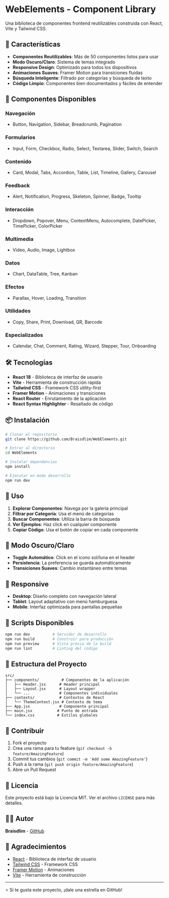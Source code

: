 # WebElements - Component Library

Una biblioteca de componentes frontend reutilizables construida con React, Vite y Tailwind CSS.

## 🚀 Características

- **Componentes Reutilizables**: Más de 50 componentes listos para usar
- **Modo Oscuro/Claro**: Sistema de temas integrado
- **Responsive Design**: Optimizado para todos los dispositivos
- **Animaciones Suaves**: Framer Motion para transiciones fluidas
- **Búsqueda Inteligente**: Filtrado por categorías y búsqueda de texto
- **Código Limpio**: Componentes bien documentados y fáciles de entender

## 🎨 Componentes Disponibles

### Navegación
- Button, Navigation, Sidebar, Breadcrumb, Pagination

### Formularios
- Input, Form, Checkbox, Radio, Select, Textarea, Slider, Switch, Search

### Contenido
- Card, Modal, Tabs, Accordion, Table, List, Timeline, Gallery, Carousel

### Feedback
- Alert, Notification, Progress, Skeleton, Spinner, Badge, Tooltip

### Interacción
- Dropdown, Popover, Menu, ContextMenu, Autocomplete, DatePicker, TimePicker, ColorPicker

### Multimedia
- Video, Audio, Image, Lightbox

### Datos
- Chart, DataTable, Tree, Kanban

### Efectos
- Parallax, Hover, Loading, Transition

### Utilidades
- Copy, Share, Print, Download, QR, Barcode

### Especializados
- Calendar, Chat, Comment, Rating, Wizard, Stepper, Tour, Onboarding

## 🛠️ Tecnologías

- **React 18** - Biblioteca de interfaz de usuario
- **Vite** - Herramienta de construcción rápida
- **Tailwind CSS** - Framework CSS utility-first
- **Framer Motion** - Animaciones y transiciones
- **React Router** - Enrutamiento de la aplicación
- **React Syntax Highlighter** - Resaltado de código

## 📦 Instalación

```bash
# Clonar el repositorio
git clone https://github.com/Braisdlim/WebElements.git

# Entrar al directorio
cd WebElements

# Instalar dependencias
npm install

# Ejecutar en modo desarrollo
npm run dev
```

## 🎯 Uso

1. **Explorar Componentes**: Navega por la galería principal
2. **Filtrar por Categoría**: Usa el menú de categorías
3. **Buscar Componentes**: Utiliza la barra de búsqueda
4. **Ver Ejemplos**: Haz click en cualquier componente
5. **Copiar Código**: Usa el botón de copiar en cada componente

## 🌙 Modo Oscuro/Claro

- **Toggle Automático**: Click en el icono sol/luna en el header
- **Persistencia**: La preferencia se guarda automáticamente
- **Transiciones Suaves**: Cambio instantáneo entre temas

## 📱 Responsive

- **Desktop**: Diseño completo con navegación lateral
- **Tablet**: Layout adaptativo con menú hamburguesa
- **Mobile**: Interfaz optimizada para pantallas pequeñas

## 🔧 Scripts Disponibles

```bash
npm run dev          # Servidor de desarrollo
npm run build        # Construir para producción
npm run preview      # Vista previa de la build
npm run lint         # Linting del código
```

## 📁 Estructura del Proyecto

```
src/
├── components/          # Componentes de la aplicación
│   ├── Header.jsx      # Header principal
│   ├── Layout.jsx      # Layout wrapper
│   └── ...             # Componentes individuales
├── contexts/           # Contextos de React
│   └── ThemeContext.jsx # Contexto de tema
├── App.jsx             # Componente principal
├── main.jsx           # Punto de entrada
└── index.css          # Estilos globales
```

## 🤝 Contribuir

1. Fork el proyecto
2. Crea una rama para tu feature (`git checkout -b feature/AmazingFeature`)
3. Commit tus cambios (`git commit -m 'Add some AmazingFeature'`)
4. Push a la rama (`git push origin feature/AmazingFeature`)
5. Abre un Pull Request

## 📄 Licencia

Este proyecto está bajo la Licencia MIT. Ver el archivo `LICENSE` para más detalles.

## 👨‍💻 Autor

**Braisdlim** - [GitHub](https://github.com/Braisdlim)

## 🙏 Agradecimientos

- [React](https://reactjs.org/) - Biblioteca de interfaz de usuario
- [Tailwind CSS](https://tailwindcss.com/) - Framework CSS
- [Framer Motion](https://www.framer.com/motion/) - Animaciones
- [Vite](https://vitejs.dev/) - Herramienta de construcción

---

⭐ Si te gusta este proyecto, ¡dale una estrella en GitHub! 